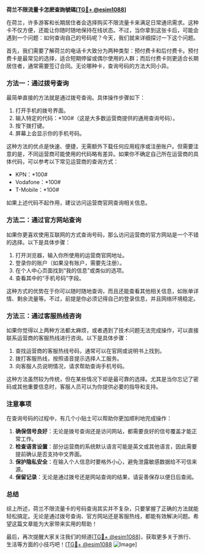 **荷兰不限流量卡怎麽查詢號碼[[TG💪+ @esim1088](https://t.me/s/esim1088)]**

在荷兰，许多游客和长期居住者会选择购买不限流量卡来满足日常通讯需求。这种卡不仅方便，还能让你随时随地保持在线状态。不过，当你拿到这张卡后，可能会遇到一个问题：如何查询自己的号码呢？今天，我们就来详细探讨一下这个问题。

首先，我们需要了解荷兰的电话卡大致分为两种类型：预付费卡和后付费卡。预付费卡是最常见的选择，适合短期停留或偶尔使用的人群；而后付费卡则更适合长期居住者，通常需要签订合同。无论哪种卡，查询号码的方法大同小异。

### 方法一：通过拨号查询

最简单直接的方法就是通过拨号查询。具体操作步骤如下：

1. 打开手机的拨号界面。
2. 输入特定的代码：*100#（这是大多数运营商提供的通用查询号码）。
3. 按下拨打键。
4. 屏幕上会显示你的手机号码。

这种方法的优点是快速、便捷，无需额外下载任何应用程序或注册账户。但需要注意的是，不同运营商可能使用的代码略有差异。如果你不确定自己所在运营商的具体代码，可以参考以下常见运营商的查询方式：

- KPN：*100#
- Vodafone：*100#
- T-Mobile：*100#

如果上述代码不起作用，建议访问运营商官网查询相关信息。

### 方法二：通过官方网站查询

如果你更喜欢使用互联网的方式查询号码，那么访问运营商的官方网站是一个不错的选择。以下是具体步骤：

1. 打开浏览器，输入你所使用的运营商官网地址。
2. 登录你的账户（如果没有账户，需要先注册）。
3. 在个人中心页面找到“我的信息”或类似的选项。
4. 查看其中的“手机号码”字段。

这种方式的优势在于你可以随时随地查询，而且还能查看其他相关信息，如账单详情、剩余流量等。不过，前提是你必须记得自己的登录信息，并且网络环境稳定。

### 方法三：通过客服热线咨询

如果你觉得以上两种方法都太麻烦，或者遇到了技术问题无法完成操作，可以直接联系运营商的客服热线进行咨询。以下是具体步骤：

1. 查找运营商的客服热线号码，通常可以在官网或说明书上找到。
2. 拨打客服热线，按照语音提示选择人工服务。
3. 向客服人员说明情况，请求帮助查询手机号码。

这种方法虽然较为传统，但在某些情况下却是最可靠的选择。尤其是当你忘记了密码或其他重要信息时，客服人员可以为你提供必要的指导和支持。

### 注意事项

在查询号码的过程中，有几个小贴士可以帮助你更加顺利地完成操作：

1. **确保信号良好**：无论是拨号查询还是访问网站，都需要良好的信号覆盖才能正常工作。
2. **检查语言设置**：部分运营商的系统默认语言可能是英文或其他语言，因此需要提前确认是否支持中文界面。
3. **保护隐私安全**：在输入个人信息时要格外小心，避免泄露敏感数据给不可信来源。
4. **保留记录**：无论是通过拨号还是网站查询的结果，请妥善保存以便日后查阅。

### 总结

综上所述，荷兰不限流量卡的号码查询其实并不复杂，只要掌握了正确的方法就能轻松搞定。无论是通过拨号查询、官方网站还是客服热线，都能有效解决问题。希望这篇文章能为大家带来实用的帮助！

最后，再次提醒大家关注我们的频道[[TG💪+ @esim1088](https://t.me/s/esim1088)]，获取更多关于旅行、生活等方面的小技巧吧！[[TG💪+ @esim1088](https://t.me/s/esim1088) ![Image](https://i.postimg.cc/4NQfJmqS/Snipaste-2025-05-13-00-14-12.png)]